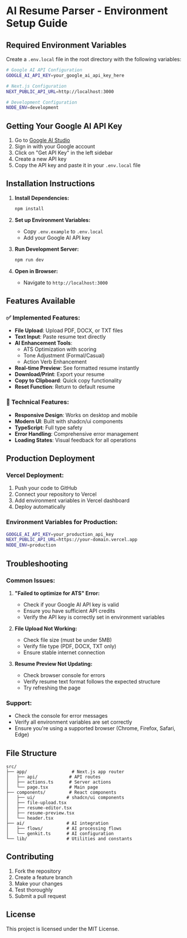 # AI Resume Parser - Environment Setup Guide

## Required Environment Variables

Create a `.env.local` file in the root directory with the following variables:

```bash
# Google AI API Configuration
GOOGLE_AI_API_KEY=your_google_ai_api_key_here

# Next.js Configuration
NEXT_PUBLIC_API_URL=http://localhost:3000

# Development Configuration
NODE_ENV=development
```

## Getting Your Google AI API Key

1. Go to [Google AI Studio](https://aistudio.google.com/)
2. Sign in with your Google account
3. Click on "Get API Key" in the left sidebar
4. Create a new API key
5. Copy the API key and paste it in your `.env.local` file

## Installation Instructions

1. **Install Dependencies:**
   ```bash
   npm install
   ```

2. **Set up Environment Variables:**
   - Copy `.env.example` to `.env.local`
   - Add your Google AI API key

3. **Run Development Server:**
   ```bash
   npm run dev
   ```

4. **Open in Browser:**
   - Navigate to `http://localhost:3000`

## Features Available

### ✅ Implemented Features:
- **File Upload**: Upload PDF, DOCX, or TXT files
- **Text Input**: Paste resume text directly
- **AI Enhancement Tools**:
  - ATS Optimization with scoring
  - Tone Adjustment (Formal/Casual)
  - Action Verb Enhancement
- **Real-time Preview**: See formatted resume instantly
- **Download/Print**: Export your resume
- **Copy to Clipboard**: Quick copy functionality
- **Reset Function**: Return to default resume

### 🔧 Technical Features:
- **Responsive Design**: Works on desktop and mobile
- **Modern UI**: Built with shadcn/ui components
- **TypeScript**: Full type safety
- **Error Handling**: Comprehensive error management
- **Loading States**: Visual feedback for all operations

## Production Deployment

### Vercel Deployment:
1. Push your code to GitHub
2. Connect your repository to Vercel
3. Add environment variables in Vercel dashboard
4. Deploy automatically

### Environment Variables for Production:
```bash
GOOGLE_AI_API_KEY=your_production_api_key
NEXT_PUBLIC_API_URL=https://your-domain.vercel.app
NODE_ENV=production
```

## Troubleshooting

### Common Issues:

1. **"Failed to optimize for ATS" Error:**
   - Check if your Google AI API key is valid
   - Ensure you have sufficient API credits
   - Verify the API key is correctly set in environment variables

2. **File Upload Not Working:**
   - Check file size (must be under 5MB)
   - Verify file type (PDF, DOCX, TXT only)
   - Ensure stable internet connection

3. **Resume Preview Not Updating:**
   - Check browser console for errors
   - Verify resume text format follows the expected structure
   - Try refreshing the page

### Support:
- Check the console for error messages
- Verify all environment variables are set correctly
- Ensure you're using a supported browser (Chrome, Firefox, Safari, Edge)

## File Structure

```
src/
├── app/                 # Next.js app router
│   ├── api/            # API routes
│   ├── actions.ts      # Server actions
│   └── page.tsx        # Main page
├── components/         # React components
│   ├── ui/            # shadcn/ui components
│   ├── file-upload.tsx
│   ├── resume-editor.tsx
│   ├── resume-preview.tsx
│   └── header.tsx
├── ai/                # AI integration
│   ├── flows/         # AI processing flows
│   └── genkit.ts      # AI configuration
└── lib/               # Utilities and constants
```

## Contributing

1. Fork the repository
2. Create a feature branch
3. Make your changes
4. Test thoroughly
5. Submit a pull request

## License

This project is licensed under the MIT License.
